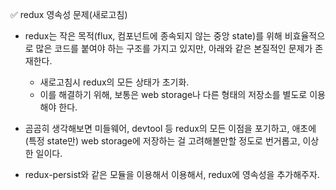 ✅ redux 영속성 문제(새로고침)
* redux는 작은 목적(flux, 컴포넌트에 종속되지 않는 중앙 state)를 위해 비효율적으로 많은 코드를 붙여야 하는 구조를 가지고 있지만, 아래와 같은 본질적인 문제가 존재한다.

    * 새로고침시 redux의 모든 상태가 초기화.
    * 이를 해결하기 위해, 보통은 web storage나 다른 형태의 저장소를 별도로 이용해야 한다.

* 곰곰히 생각해보면 미들웨어, devtool 등 redux의 모든 이점을 포기하고, 애초에 (특정 state만) web storage에 저장하는 걸 고려해볼만할 정도로 번거롭고, 이상한 일이다.

* redux-persist와 같은 모듈을 이용해서 이용해서, redux에 영속성을 추가해주자.